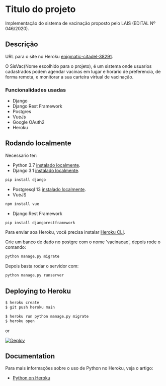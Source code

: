 # Titulo do projeto

Implementação do sistema de vacinação proposto pelo LAIS (EDITAL Nº 046/2020).

## Descrição

URL para o site no Heroku [enigmatic-citadel-38291](https://enigmatic-citadel-38291.herokuapp.com/#/).

O SisVac(Nome escolhido para o projeto), é um sistema onde usuarios cadastrados podem agendar vacinas em lugar e horario de preferencia, de forma remota, e monitorar a sua carteira virtual de vacinação.

### Funcionalidades usadas

* Django
* Django Rest Framework
* Postgres
* VueJs
* Google OAuth2
* Heroku

## Rodando localmente

Necessario ter:
* Python 3.7 [instalado localmente](http://install.python-guide.org).
* Django 3.1 [instalado localmente](https://www.djangoproject.com/download/).
```sh 
pip install django
```
* Postgresql 13 [instalado localmente](https://www.postgresql.org/download/).
* VueJS 
```sh 
npm install vue
```
* Django Rest Framework
```sh 
pip install djangorestframework
```
Para enviar aoa Heroku, você precisa instalar [Heroku CLI](https://devcenter.heroku.com/articles/heroku-cli).

Crie um banco de dado no postgre com o nome 'vacinacao', depois rode o comando:
```sh 
python manage.py migrate
```
Depois basta rodar o servidor com:
```sh 
python manage.py runserver
```

## Deploying to Heroku

```sh
$ heroku create
$ git push heroku main

$ heroku run python manage.py migrate
$ heroku open
```
or

[![Deploy](https://www.herokucdn.com/deploy/button.svg)](https://heroku.com/deploy)

## Documentation

Para mais informações sobre o uso de Python no Heroku, veja o artigo:

- [Python on Heroku](https://devcenter.heroku.com/categories/python)
